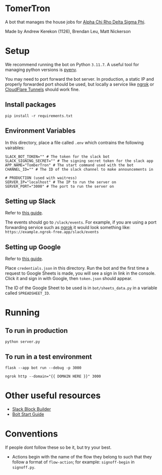 # TomerTron
A bot that manages the house jobs for [Alpha Chi Rho Delta Sigma Phi](https://axpdsp.org/).

Made by Andrew Kerekon (1126), Brendan Leu, Matt Nickerson

# Setup
We recommend running the bot on Python `3.11.7`. A useful tool for managing python versions is [pyenv](https://github.com/pyenv/pyenv).

You may need to port forward the bot server. In production, a static IP and properly forwarded port should be used, but locally a service like [ngrok](https://ngrok.com/download) or [CloudFlare Tunnels](https://www.cloudflare.com/products/tunnel/) should work fine.

## Install packages
`pip install -r requirements.txt`

## Environment Variables
In this directory, place a file called `.env` which contrains the following vairables:
```
SLACK_BOT_TOKEN="" # The token for the slack bot
SLACK_SIGNING_SECRET="" # The signing secret token for the slack app 
APP_NAME="TomberTron" # The start command used with the bot
CHANNEL_ID="" # The ID of the slack channel to make announcements in

# PRODUCTION (used with waitress)
SERVER_IP="localhost" # The IP to run the server on
SERVER_PORT="3000" # The port to run the server on
```

## Setting up Slack
Refer to [this guide](https://slack.dev/bolt-python/tutorial/getting-started-http).

The events should go to `/slack/events`. For example, if you are using a port forwarding service such as [ngrok](https://ngrok.com/download) it would look something like: `https://example.ngrok-free.app/slack/events`


## Setting up Google
Refer to [this guide](https://developers.google.com/sheets/api/quickstart/python).

Place `credentials.json` in this directory. Run the bot and the first time a request to Google Sheets is made, you will see a sign in link in the console. Click it and sign in with Google, then `token.json` should appear.

The ID of the Google Sheet to be used is in `bot/sheets_data.py` in a variable called `SPREADSHEET_ID`.

# Running
## To run in production

`python server.py`

## To run in a test environment

`flask --app bot run --debug -p 3000`

`ngrok http --domain="{{ DOMAIN HERE }}" 3000`

# Other useful resources
- [Slack Block Builder](https://app.slack.com/block-kit-builder)
- [Bolt Start Guide](https://slack.dev/bolt-python/tutorial/getting-started-http)

# Conventions
If people dont follow these so be it, but try your best.
- Actions begin with the name of the flow they belong to such that they follow a format of `flow-action`; for example: `signoff-begin` in `signoff.py`.
